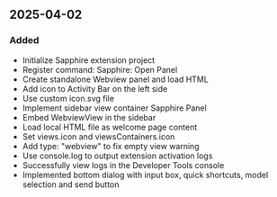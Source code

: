 ## 2025-04-02

### Added
- Initialize Sapphire extension project
- Register command: Sapphire: Open Panel
- Create standalone Webview panel and load HTML
- Add icon to Activity Bar on the left side
- Use custom icon.svg file
- Implement sidebar view container Sapphire Panel
- Embed WebviewView in the sidebar
- Load local HTML file as welcome page content
- Set views.icon and viewsContainers.icon
- Add type: "webview" to fix empty view warning
- Use console.log to output extension activation logs
- Successfully view logs in the Developer Tools console
- Implemented bottom dialog with input box, quick shortcuts, model selection and send button

